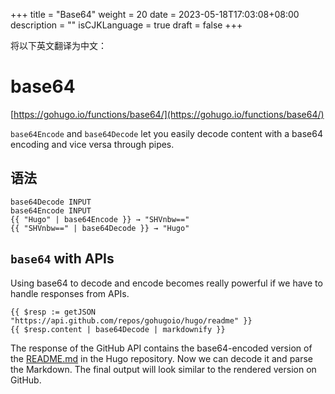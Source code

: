 +++
title = "Base64"
weight = 20
date = 2023-05-18T17:03:08+08:00
description = ""
isCJKLanguage = true
draft = false
+++

将以下英文翻译为中文：
# base64

[https://gohugo.io/functions/base64/](https://gohugo.io/functions/base64/)

`base64Encode` and `base64Decode` let you easily decode content with a base64 encoding and vice versa through pipes.

## 语法

```
base64Decode INPUT
base64Encode INPUT
{{ "Hugo" | base64Encode }} → "SHVnbw=="
{{ "SHVnbw==" | base64Decode }} → "Hugo"
```

## `base64` with APIs 

Using base64 to decode and encode becomes really powerful if we have to handle responses from APIs.

```go-html-template
{{ $resp := getJSON "https://api.github.com/repos/gohugoio/hugo/readme" }}
{{ $resp.content | base64Decode | markdownify }}
```

The response of the GitHub API contains the base64-encoded version of the [README.md](https://github.com/gohugoio/hugo/blob/master/README.md) in the Hugo repository. Now we can decode it and parse the Markdown. The final output will look similar to the rendered version on GitHub.

